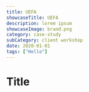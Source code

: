 ```yaml
---
title: UEFA
showcaseTitle: UEFA
description: lorem ipsum
showcaseImage: brand.png
category: case-study
subCategory: client workshop
date: 2020-01-01
tags: ["Hello"]
---
```


# Title

